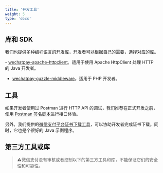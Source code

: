 ```yaml
---
title: '开发工具'
weight: 5
type: 'docs'
---
```


## 库和 SDK

我们也提供多种编程语言的开发库，开发者可以根据自己的需要，选择对应的库。

​- [wechatpay-apache-httpclient](https://github.com/wechatpay-apiv3/wechatpay-apache-httpclient)，适用于使用 Apache HttpClient 处理 HTTP 的 Java 开发者。

- [​wechatpay-guzzle-middleware](https://github.com/wechatpay-apiv3/wechatpay-guzzle-middleware)，适用于 PHP 开发者。

## 工具

如果开发者使用过 Postman 进行 HTTP API 的调试，我们推荐在正式开发之前，使用 [Postman 签名脚本](https://github.com/wechatpay-apiv3/wechatpay-postman-script)进行接口体验。

另外，我们提供的[微信支付平台证书下载工具](https://github.com/wechatpay-apiv3/CertificateDownloader)，可以协助开发者完成证书下载。同时，它也是个很好的 Java 示例程序。

## 第三方工具或库

> :warning:微信支付没有审核或者控制以下的第三方工具和库，不能保证它们的安全性和可靠性。

​
